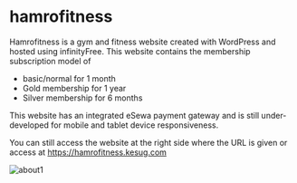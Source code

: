 # hamrofitness
Hamrofitness is a gym and fitness website created with WordPress and hosted using infinityFree.
This website contains the membership subscription model of 
- basic/normal for 1 month 
- Gold membership for 1 year
- Silver membership for 6 months

This website has an integrated eSewa payment gateway and is still under-developed for mobile and tablet device responsiveness.

You can still access the website at the right side where the URL is given or access at
https://hamrofitness.kesug.com

![about1](https://github.com/mrlhasang18/hamrofitness/assets/133319598/505900e1-b494-449a-a36b-37c989db0243)

